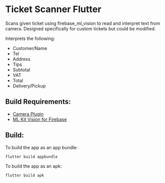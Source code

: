 # Ticket Scanner Flutter
Scans given ticket using firebase_ml_vision to read and interpret text from camera. Designed specifically for custom tickets but could be modified.

Interprets the following:
* Customer/Name
* Tel
* Address
* Tips
* Subtotal
* VAT
* Total
* Delivery/Pickup

## Build Requirements:
* [Camera Plugin](https://pub.dev/packages/camera)
* [ML Kit Vision for Firebase](https://pub.dev/packages/firebase_ml_vision)

## Build:
To build the app as an app bundle:
```
flutter build appbundle
```
To build the app as an apk:
```
flutter build apk
```
